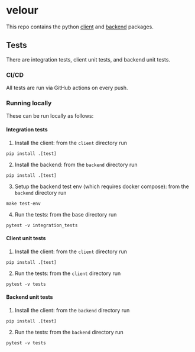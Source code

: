 # velour

This repo contains the python [client](client) and [backend](backend) packages.

## Tests

There are integration tests, client unit tests, and backend unit tests.

### CI/CD

All tests are run via GitHub actions on every push.

### Running locally

These can be run locally as follows:

#### Integration tests

1. Install the client: from the `client` directory run

```shell
pip install .[test]
```

2. Install the backend: from the `backend` directory run

```shell
pip install .[test]
```

3. Setup the backend test env (which requires docker compose): from the `backend` directory run

```shell
make test-env
```

4. Run the tests: from the base directory run

```shell
pytest -v integration_tests
```

#### Client unit tests

1. Install the client: from the `client` directory run

```shell
pip install .[test]
```

2. Run the tests: from the `client` directory run

```shel
pytest -v tests
```

#### Backend unit tests

1. Install the client: from the `backend` directory run

```shell
pip install .[test]
```

2. Run the tests: from the `backend` directory run

```shel
pytest -v tests
```
